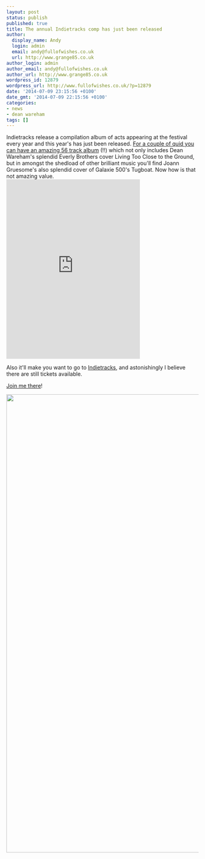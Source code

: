 ```yaml
---
layout: post
status: publish
published: true
title: The annual Indietracks comp has just been released
author:
  display_name: Andy
  login: admin
  email: andy@fullofwishes.co.uk
  url: http://www.grange85.co.uk
author_login: admin
author_email: andy@fullofwishes.co.uk
author_url: http://www.grange85.co.uk
wordpress_id: 12879
wordpress_url: http://www.fullofwishes.co.uk/?p=12879
date: '2014-07-09 23:15:56 +0100'
date_gmt: '2014-07-09 22:15:56 +0100'
categories:
- news
- dean wareham
tags: []
---
```

<p>Indietracks release a compilation album of acts appearing at the festival every year and this year's has just been released. <a href="https://indietracks.bandcamp.com/album/indietracks-compilation-2014">For a couple of quid you can have an amazing 56 track album</a> (!!) which not only includes Dean Wareham's splendid Everly Brothers cover Living Too Close to the Ground, but in amongst the shedload of other brilliant music you'll find Joann Gruesome's also splendid cover of Galaxie 500's Tugboat. Now how is that not amazing value.<br />
<iframe class="aligncenter" style="border: 0; width: 350px; height: 470px;" src="https://bandcamp.com/EmbeddedPlayer/album=2852289277/size=large/bgcol=ffffff/linkcol=0687f5/tracklist=false/transparent=true/" seamless><a href="http://indietracks.bandcamp.com/album/indietracks-compilation-2014">Indietracks Compilation 2014 by Various Artists</a></iframe></p>
<p>Also it'll make you want to go to <a href="http://www.indietracks.co.uk/">Indietracks</a>, and astonishingly I believe there are <span class="removed_link" title="http://www.indietracks.co.uk/tickets/">still tickets available</span>.</p>
<p><a href="http://www.indietracks.co.uk/">Join me there</a>!</p>
<p><img src="https://f0.bcbits.com/img/a1565586291_10.jpg" width="1200" height="1200" class="aligncenter" /></p>
